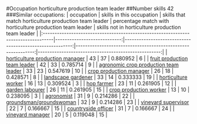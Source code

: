#Occupation horticulture production team leader
##Number skills 42
###Similar occupations:
| occupation                                                                        |   skills in this occupation |   skills that match horticulture production team leader |   percentage match with horticulture production team leader |   skills not in horticulture production team leader |
|:----------------------------------------------------------------------------------|----------------------------:|--------------------------------------------------------:|------------------------------------------------------------:|----------------------------------------------------:|
| [horticulture production manager](horticulture_production_manager.md)             |                          43 |                                                      37 |                                                    0.880952 |                                                   6 |
| [fruit production team leader](fruit_production_team_leader.md)                   |                          42 |                                                      33 |                                                    0.785714 |                                                   9 |
| [agronomic crop production team leader](agronomic_crop_production_team_leader.md) |                          33 |                                                      23 |                                                    0.547619 |                                                  10 |
| [crop production manager](crop_production_manager.md)                             |                          26 |                                                      18 |                                                    0.428571 |                                                   8 |
| [landscape gardener](landscape_gardener.md)                                       |                          33 |                                                      14 |                                                    0.333333 |                                                  19 |
| [horticulture worker](horticulture_worker.md)                                     |                          16 |                                                      13 |                                                    0.309524 |                                                   3 |
| [hop farmer](hop_farmer.md)                                                       |                          23 |                                                      11 |                                                    0.261905 |                                                  12 |
| [garden labourer](garden_labourer.md)                                             |                          26 |                                                      11 |                                                    0.261905 |                                                  15 |
| [crop production worker](crop_production_worker.md)                               |                          13 |                                                      10 |                                                    0.238095 |                                                   3 |
| [agronomist](agronomist.md)                                                       |                          31 |                                                       9 |                                                    0.214286 |                                                  22 |
| [groundsman/groundswoman](groundsman-groundswoman.md)                             |                          32 |                                                       9 |                                                    0.214286 |                                                  23 |
| [vineyard supervisor](vineyard_supervisor.md)                                     |                          22 |                                                       7 |                                                    0.166667 |                                                  15 |
| [countryside officer](countryside_officer.md)                                     |                          31 |                                                       7 |                                                    0.166667 |                                                  24 |
| [vineyard manager](vineyard_manager.md)                                           |                          20 |                                                       5 |                                                    0.119048 |                                                  15 |
